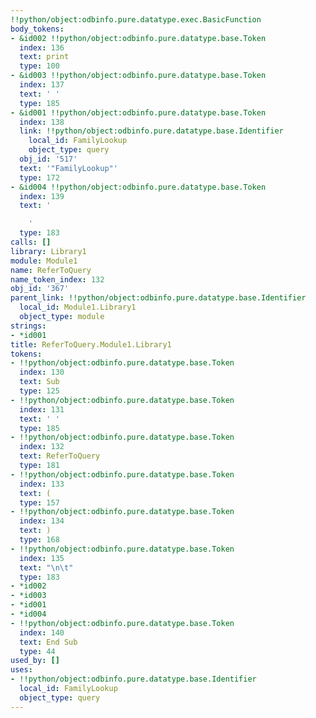 ```yaml
---
!!python/object:odbinfo.pure.datatype.exec.BasicFunction
body_tokens:
- &id002 !!python/object:odbinfo.pure.datatype.base.Token
  index: 136
  text: print
  type: 100
- &id003 !!python/object:odbinfo.pure.datatype.base.Token
  index: 137
  text: ' '
  type: 185
- &id001 !!python/object:odbinfo.pure.datatype.base.Token
  index: 138
  link: !!python/object:odbinfo.pure.datatype.base.Identifier
    local_id: FamilyLookup
    object_type: query
  obj_id: '517'
  text: '"FamilyLookup"'
  type: 172
- &id004 !!python/object:odbinfo.pure.datatype.base.Token
  index: 139
  text: '

    '
  type: 183
calls: []
library: Library1
module: Module1
name: ReferToQuery
name_token_index: 132
obj_id: '367'
parent_link: !!python/object:odbinfo.pure.datatype.base.Identifier
  local_id: Module1.Library1
  object_type: module
strings:
- *id001
title: ReferToQuery.Module1.Library1
tokens:
- !!python/object:odbinfo.pure.datatype.base.Token
  index: 130
  text: Sub
  type: 125
- !!python/object:odbinfo.pure.datatype.base.Token
  index: 131
  text: ' '
  type: 185
- !!python/object:odbinfo.pure.datatype.base.Token
  index: 132
  text: ReferToQuery
  type: 181
- !!python/object:odbinfo.pure.datatype.base.Token
  index: 133
  text: (
  type: 157
- !!python/object:odbinfo.pure.datatype.base.Token
  index: 134
  text: )
  type: 168
- !!python/object:odbinfo.pure.datatype.base.Token
  index: 135
  text: "\n\t"
  type: 183
- *id002
- *id003
- *id001
- *id004
- !!python/object:odbinfo.pure.datatype.base.Token
  index: 140
  text: End Sub
  type: 44
used_by: []
uses:
- !!python/object:odbinfo.pure.datatype.base.Identifier
  local_id: FamilyLookup
  object_type: query
---
```

